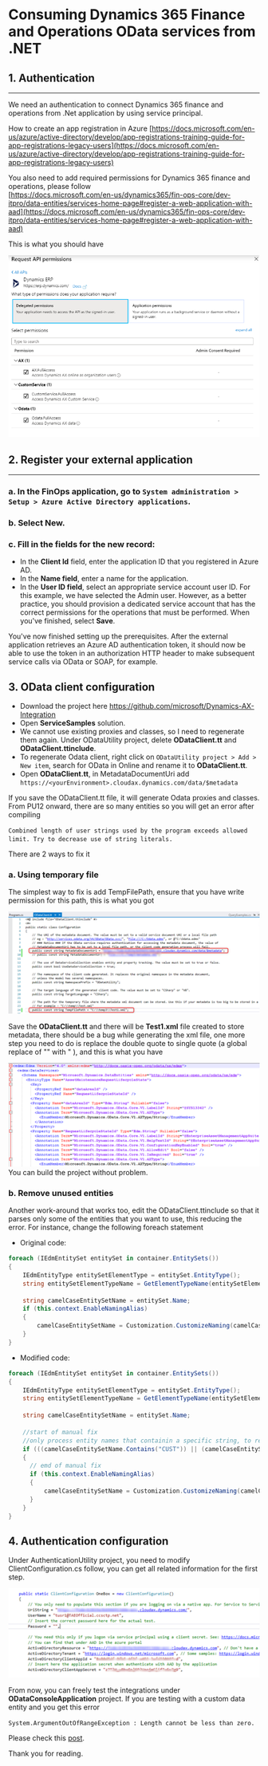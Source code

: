 # Consuming Dynamics 365 Finance and Operations OData services from .NET


## 1. Authentication 
-------------------------------------------

We need an authentication to connect Dynamics 365 finance and operations from .Net application by using service principal.  

How to create an app registration in Azure [https://docs.microsoft.com/en-us/azure/active-directory/develop/app-registrations-training-guide-for-app-registrations-legacy-users](https://docs.microsoft.com/en-us/azure/active-directory/develop/app-registrations-training-guide-for-app-registrations-legacy-users) 

You also need to add required permissions for Dynamics 365 finance and operations, please follow  
[https://docs.microsoft.com/en-us/dynamics365/fin-ops-core/dev-itpro/data-entities/services-home-page#register-a-web-application-with-aad](https://docs.microsoft.com/en-us/dynamics365/fin-ops-core/dev-itpro/data-entities/services-home-page#register-a-web-application-with-aad)

This is what you should have

![Image](Consuming-Dynamics-365-Finance-and-Operations-OData-services-from-NET_1.png "Consuming-Dynamics-365-Finance-and-Operations-OData-services-from-NET")

## 2. Register your external application
-------------------------------------------

### a. In the FinOps application, go to `System administration > Setup > Azure Active Directory applications`.
### b.	Select **New**.
### c.	Fill in the fields for the new record:

* In the **Client Id** field, enter the application ID that you registered in Azure AD.
* In the **Name field**, enter a name for the application.
* In the **User ID field**, select an appropriate service account user ID. For this example, we have selected the Admin user. However, as a better practice, you should provision a dedicated service account that has the correct permissions for the operations that must be performed. When you've finished, select **Save**.

You've now finished setting up the prerequisites. After the external application retrieves an Azure AD authentication token, it should now be able to use the token in an authorization HTTP header to make subsequent service calls via OData or SOAP, for example.

## 3. OData client configuration

* Download the project here https://github.com/microsoft/Dynamics-AX-Integration
* Open **ServiceSamples** solution.
* We cannot use existing proxies and classes, so I need to regenerate them again. Under ODataUtility project, delete **ODataClient.tt** and **ODataClient.ttinclude**. 
* To regenerate Odata client, right click on `ODataUtility project > Add > New item`, search for OData in Online and rename it to **ODataClient.tt**.
* Open **ODataClient.tt**, in MetadataDocumentUri add `https://<yourEnvironment>.cloudax.dynamics.com/data/$metadata`

If you save the ODataClient.tt file, it will generate Odata proxies and classes. From PU12 onward, there are so many entities so you will get an error after compiling 

`Combined length of user strings used by the program exceeds allowed limit. Try to decrease use of string literals.`

There are 2 ways to fix it

### a. Using temporary file

The simplest way to fix is add TempFilePath, ensure that you have write permission for this path, this is what you got

![Image](Consuming-Dynamics-365-Finance-and-Operations-OData-services-from-NET_2.png "Consuming-Dynamics-365-Finance-and-Operations-OData-services-from-NET")

Save the **ODataClient.tt** and there will be **Test1.xml** file created to store metadata, there should be a bug while generating the xml file, one more step you need to do is replace the double quote to single quote (a global replace of "" with " ), and this is what you have 

![Image](Consuming-Dynamics-365-Finance-and-Operations-OData-services-from-NET_3.png "Consuming-Dynamics-365-Finance-and-Operations-OData-services-from-NET")
You can build the project without problem.

### b. Remove unused entities

Another work-around that works too, edit the ODataClient.ttinclude so that it parses only some of the entities that you want to use, this reducing the error. For instance, change the following foreach statement

* Original code:

```c#
foreach (IEdmEntitySet entitySet in container.EntitySets())
{
    IEdmEntityType entitySetElementType = entitySet.EntityType();
    string entitySetElementTypeName = GetElementTypeName(entitySetElementType, container);

    string camelCaseEntitySetName = entitySet.Name;
    if (this.context.EnableNamingAlias)
    {
        camelCaseEntitySetName = Customization.CustomizeNaming(camelCaseEntitySetName);
    }
}
```

* Modified code:

```c#
foreach (IEdmEntitySet entitySet in container.EntitySets())
{
    IEdmEntityType entitySetElementType = entitySet.EntityType();
    string entitySetElementTypeName = GetElementTypeName(entitySetElementType, container);

    string camelCaseEntitySetName = entitySet.Name;

    //start of manual fix 
    //only process entity names that containin a specific string, to reduce the string size
    if (((camelCaseEntitySetName.Contains("CUST")) || (camelCaseEntitySetName.Contains("VEND"))) || (camelCaseEntitySetName.Contains("SALES")))
    {
      // emd of manual fix
      if (this.context.EnableNamingAlias)
      {
          camelCaseEntitySetName = Customization.CustomizeNaming(camelCaseEntitySetName);
      }
    }
}
```

## 4. Authentication configuration

Under AuthenticationUtility project, you need to modify ClientConfiguration.cs follow, you can get all related information for the first step.

![Image](Consuming-Dynamics-365-Finance-and-Operations-OData-services-from-NET_4.png "Consuming-Dynamics-365-Finance-and-Operations-OData-services-from-NET")
 
From now, you can freely test the integrations under **ODataConsoleApplication** project.
If you are testing with a custom data entity and you get this error 

`System.ArgumentOutOfRangeException : Length cannot be less than zero.`

Please check this [post](/2019-12-17-dynamics-365-finance-and-operations-odata-consuming-length-cannot-be-less-than-zero/).

Thank you for reading.

